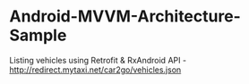 # Android-MVVM-Architecture-Sample
Listing vehicles using Retrofit &amp; RxAndroid
API - http://redirect.mytaxi.net/car2go/vehicles.json

